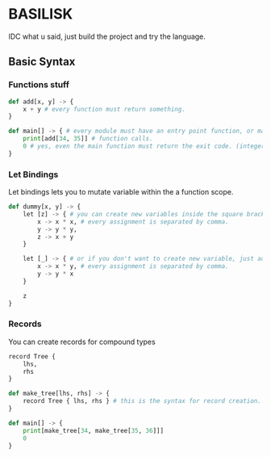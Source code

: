 # BASILISK

IDC what u said, just build the project and try the language.

## Basic Syntax


### Functions stuff

```python
def add[x, y] -> {
    x + y # every function must return something.
}

def main[] -> { # every module must have an entry point function, or main function.
    print[add[34, 35]] # function calls.
    0 # yes, even the main function must return the exit code. (integer)
}
```

### Let Bindings

Let bindings lets you to mutate variable within the a function scope.

```python
def dummy[x, y] -> {
    let [z] -> { # you can create new variables inside the square brackets.
        x -> x * x, # every assignment is separated by comma.
        y -> y * y,
        z -> x + y
    }

    let [_] -> { # or if you don't want to create new variable, just add '_' inside the square brackets and you will be fine.
        x -> x * y, # every assignment is separated by comma.
        y -> y * x
    }

    z
}
```

### Records

You can create records for compound types

```python
record Tree {
    lhs,
    rhs
}

def make_tree[lhs, rhs] -> {
    record Tree { lhs, rhs } # this is the syntax for record creation.
}

def main[] -> {
    print[make_tree[34, make_tree[35, 36]]]
    0
}
```

